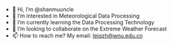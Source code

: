 - 👋 Hi, I’m @shanmuuncle
- 👀 I’m interested in Meteorological Data Processing
- 🌱 I’m currently learning the Data Processing Technology
- 💞️ I’m looking to collaborate on the Extreme Weather Forecast
- 📫 How to reach me? My email: leiqzh@wnu.edu.cn

<!---
shanmuuncle/shanmuuncle is a ✨ special ✨ repository because its `README.md` (this file) appears on your GitHub profile.
You can click the Preview link to take a look at your changes.
--->
